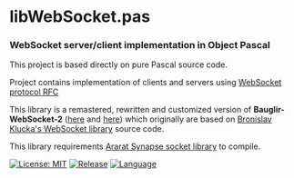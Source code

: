 # libWebSocket.pas

### WebSocket server/client implementation in Object Pascal

This project is based directly on pure Pascal source code.

Project contains implementation of clients and servers using [WebSocket protocol RFC](http://tools.ietf.org/html/rfc6455)

This library is a remastered, rewritten and customized version of **Bauglir-WebSocket-2** ([here](https://github.com/MFernstrom/Bauglir-WebSocket-2)
and [here](https://github.com/Robert-112/Bauglir-WebSocket-2))
which originally are based on [Bronislav Klucka's WebSocket library](http://code.google.com/p/bauglir-websocket) source code.

This library requirements [Ararat Synapse socket library](http://www.ararat.cz/synapse/) to compile.

[![License: MIT](https://img.shields.io/badge/License-MIT-yellow.svg)](https://opensource.org/licenses/MIT)
[![Release](https://shields.io/badge/Release-v1.0-blue?style=flat)](https://github.com/biot2/libWebSocket.pas/releases/tag/v1.0)
[![Language](https://img.shields.io/badge/Language-Object%20Pascal-darkgreen)](https://en.wikipedia.org/wiki/Object_Pascal)

